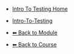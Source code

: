 - [Intro To Testing Home](./README.md)

- [Intro-To-Testing](./Intro-To-Testing.md "Intro-To-Testing")

- [⬅ Back to Module](../README.md)
- [⬅ Back to Course](../../README.md)
